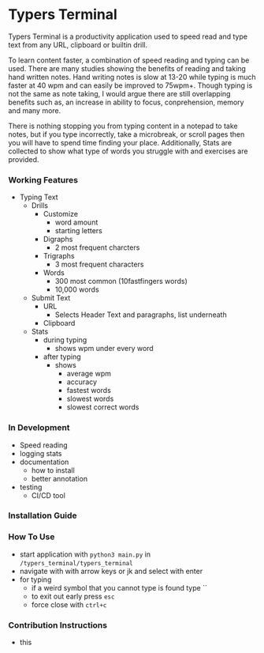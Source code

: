 # Typers Terminal

Typers Terminal is a productivity application used to speed read and type text from any URL, clipboard or builtin drill.  

To learn content faster, a combination of speed reading and typing can be used. There are many studies showing the benefits of reading and taking hand written notes. Hand writing notes is slow at 13-20 while typing is much faster at 40 wpm and can easily be improved to 75wpm+. Though typing is not the same as note taking, I would argue there are still overlapping benefits such as, an increase in ability to focus, conprehension, memory and many more.  

There is nothing stopping you from typing content in a notepad to take notes, but if you type incorrectly, take a microbreak, or scroll pages then you will have to spend time finding your place. Additionally, Stats are collected to show what type of words you struggle with and exercises are provided.  


### Working Features

- Typing Text
    - Drills
        - Customize
            - word amount
            - starting letters
        - Digraphs
            - 2 most frequent charcters
        - Trigraphs
            - 3 most frequent characters
        - Words
            - 300 most common (10fastfingers words)
            - 10,000 words
    - Submit Text
        - URL
            - Selects Header Text and paragraphs, list underneath
        - Clipboard
    - Stats
        - during typing
            - shows wpm under every word
        - after typing
            - shows
                - average wpm
                - accuracy
                - fastest words
                - slowest words
                - slowest correct words
        
### In Development

- Speed reading
- logging stats
- documentation
    - how to install
    - better annotation
- testing
    - CI/CD tool

### Installation Guide

### How To Use

- start application with `python3 main.py` in `/typers_terminal/typers_terminal`
- navigate with with arrow keys or jk and select with enter
- for typing
    - if a weird symbol that you cannot type is found type ``
    - to exit out early press `esc`
    - force close with `ctrl+c`

### Contribution Instructions

- this
